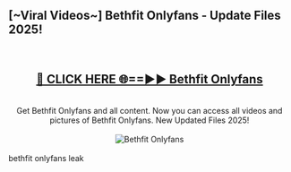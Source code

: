 <h2>[~Viral Videos~] Bethfit Onlyfans - Update Files 2025!</h2>
<br>
<div align="center">
<h2><a href="https://betterlinks.top/A2PfLJ" rel="nofollow">🔴 CLICK HERE 🌐==►► Bethfit Onlyfans</a></h2>
<br>
Get Bethfit Onlyfans and all content. Now you can access all videos and pictures of Bethfit Onlyfans. New Updated Files 2025!
<br>
<br>
<a href="https://betterlinks.top/A2PfLJ" rel="nofollow" data-target="animated-image.originalLink"><img src="https://i.ibb.co.com/WyWwxjT/player-gif2.gif" alt="Bethfit Onlyfans" style="max-width: 100%; display: inline-block;" data-target="animated-image.originalImage"></a>
</div>
<br>
bethfit onlyfans leak